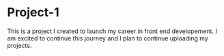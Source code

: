 # Project-1


This is a project I created to launch my career in front end developement. I am excited to continue this journey and I plan to continue uploading my projects.
